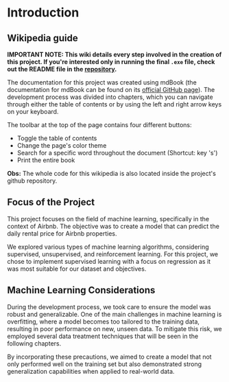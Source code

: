 # Introduction

## Wikipedia guide

**IMPORTANT NOTE: This wiki details every step involved in the creation of this project. If you're interested only in running the final `.exe` file, check out the README file in the [repository](https://github.com/Dante-Navaza2005/Airbnb-Rio-de-Janeiro).**

The documentation for this project was created using mdBook (the documentation for mdBook can be found on its [official GitHub page](https://rust-lang.github.io/mdBook/)). The development process was divided into chapters, which you can navigate through either the table of contents or by using the left and right arrow keys on your keyboard.

The toolbar at the top of the page contains four different buttons:

* Toggle the table of contents
* Change the page's color theme
* Search for a specific word throughout the document (Shortcut: key 's')
* Print the entire book

**Obs:** The whole code for this wikipedia is also located inside the project's github repository.

## Focus of the Project

This project focuses on the field of machine learning, specifically in the context of Airbnb. The objective was to create a model that can predict the daily rental price for Airbnb properties.

We explored various types of machine learning algorithms, considering supervised, unsupervised, and reinforcement learning. For this project, we chose to implement supervised learning with a focus on regression as it was most suitable for our dataset and objectives.

## Machine Learning Considerations

During the development process, we took care to ensure the model was robust and generalizable. One of the main challenges in machine learning is overfitting, where a model becomes too tailored to the training data, resulting in poor performance on new, unseen data. To mitigate this risk, we employed several data treatment techniques that will be seen in the following chapters.

By incorporating these precautions, we aimed to create a model that not only performed well on the training set but also demonstrated strong generalization capabilities when applied to real-world data.
